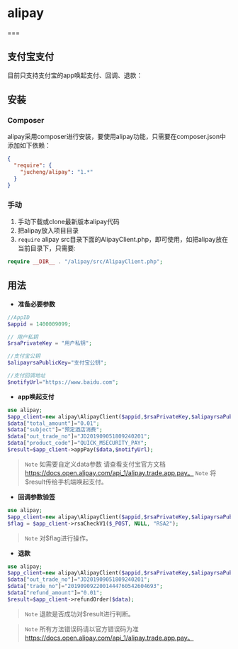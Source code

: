 # alipay
===

## 支付宝支付

目前只支持支付宝的app唤起支付、回调、退款：

## 安装

### Composer

alipay采用composer进行安装，要使用alipay功能，只需要在composer.json中添加如下依赖：

```json
{
  "require": {
    "jucheng/alipay": "1.*"
  }
}
```


### 手动

1. 手动下载或clone最新版本alipay代码
2. 把alipay放入项目目录
3. `require` alipay src目录下面的AlipayClient.php，即可使用，如把alipay放在当前目录下，只需要:

```php
require __DIR__ . "/alipay/src/AlipayClient.php";
```

## 用法

- **准备必要参数**

```php
//AppID
$appid = 1400009099; 

// 用户私钥
$rsaPrivateKey = "用户私钥";

//支付宝公钥
$alipayrsaPublicKey="支付宝公钥";

//支付回调地址
$notifyUrl="https://www.baidu.com";
```

- **app唤起支付**

```php
use alipay;
$app_client=new alipay\AlipayClient($appid,$rsaPrivateKey,$alipayrsaPublicKey);
$data["total_amount"]="0.01";
$data["subject"]="预定酒店消费";
$data["out_trade_no"]="JD201909051809240201";
$data["product_code"]="QUICK_MSECURITY_PAY";
$result=$app_client->appPay($data,$notifyUrl);
```

> `Note` 如需要自定义data参数 请查看支付宝官方文档 https://docs.open.alipay.com/api_1/alipay.trade.app.pay。
> `Note` 将$result传给手机端唤起支付。

- **回调参数验签**

```php
use alipay;
$app_client=new alipay\AlipayClient($appid,$rsaPrivateKey,$alipayrsaPublicKey);
$flag = $app_client->rsaCheckV1($_POST, NULL, "RSA2");
```

> `Note` 对$flag进行操作。

- **退款**

```php
use alipay;
$app_client=new alipay\AlipayClient($appid,$rsaPrivateKey,$alipayrsaPublicKey);
$data["out_trade_no"]="JD201909051809240201";
$data["trade_no"]="2019090922001444760542604693";
$data["refund_amount"]="0.01";
$result=$app_client->refundOrder($data);
```

> `Note` 退款是否成功对$result进行判断。

> `Note` 所有方法错误码请以官方错误码为准 https://docs.open.alipay.com/api_1/alipay.trade.app.pay。




